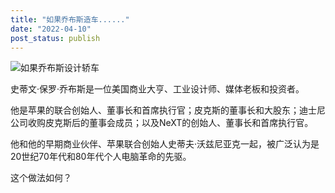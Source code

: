 ```yaml
---
title: "如果乔布斯造车......"
date: "2022-04-10"
post_status: publish
---
```



![如果乔布斯设计轿车](https://cdn.fendou.la/fendou/2022/04/design-by-jobs.jpg)

史蒂文·保罗·乔布斯是一位美国商业大亨、工业设计师、媒体老板和投资者。

他是苹果的联合创始人、董事长和首席执行官；皮克斯的董事长和大股东；迪士尼公司收购皮克斯后的董事会成员；以及NeXT的创始人、董事长和首席执行官。

他和他的早期商业伙伴、苹果联合创始人史蒂夫·沃兹尼亚克一起，被广泛认为是20世纪70年代和80年代个人电脑革命的先驱。

这个做法如何？